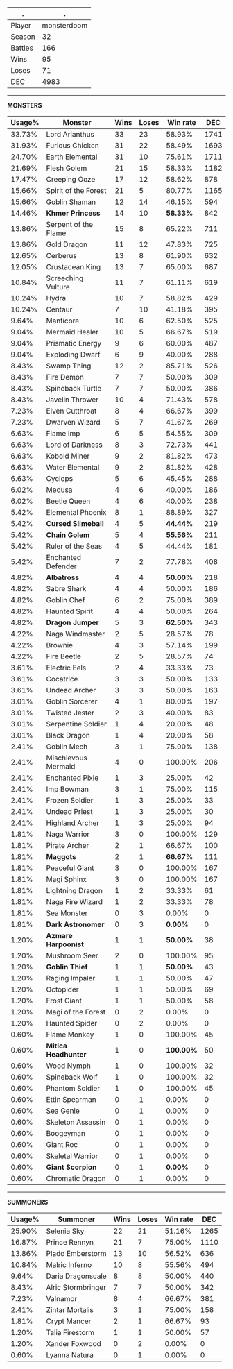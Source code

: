 .|.
|-|-
Player|monsterdoom
Season|32
Battles|166
Wins|95
Loses|71
DEC|4983

---
**MONSTERS**

Usage%|Monster|Wins|Loses|Win rate|DEC|
-|-|-|-|-|-|
33.73%|Lord Arianthus|33|23|58.93%|1741|
31.93%|Furious Chicken|31|22|58.49%|1693|
24.70%|Earth Elemental|31|10|75.61%|1711|
21.69%|Flesh Golem|21|15|58.33%|1182|
17.47%|Creeping Ooze|17|12|58.62%|878|
15.66%|Spirit of the Forest|21|5|80.77%|1165|
15.66%|Goblin Shaman|12|14|46.15%|594|
14.46%|**Khmer Princess**|14|10|**58.33%**|842|
13.86%|Serpent of the Flame|15|8|65.22%|711|
13.86%|Gold Dragon|11|12|47.83%|725|
12.65%|Cerberus|13|8|61.90%|632|
12.05%|Crustacean King|13|7|65.00%|687|
10.84%|Screeching Vulture|11|7|61.11%|619|
10.24%|Hydra|10|7|58.82%|429|
10.24%|Centaur|7|10|41.18%|395|
9.64%|Manticore|10|6|62.50%|525|
9.04%|Mermaid Healer|10|5|66.67%|519|
9.04%|Prismatic Energy|9|6|60.00%|487|
9.04%|Exploding Dwarf|6|9|40.00%|288|
8.43%|Swamp Thing|12|2|85.71%|526|
8.43%|Fire Demon|7|7|50.00%|309|
8.43%|Spineback Turtle|7|7|50.00%|386|
8.43%|Javelin Thrower|10|4|71.43%|578|
7.23%|Elven Cutthroat|8|4|66.67%|399|
7.23%|Dwarven Wizard|5|7|41.67%|269|
6.63%|Flame Imp|6|5|54.55%|309|
6.63%|Lord of Darkness|8|3|72.73%|441|
6.63%|Kobold Miner|9|2|81.82%|473|
6.63%|Water Elemental|9|2|81.82%|428|
6.63%|Cyclops|5|6|45.45%|288|
6.02%|Medusa|4|6|40.00%|186|
6.02%|Beetle Queen|4|6|40.00%|238|
5.42%|Elemental Phoenix|8|1|88.89%|327|
5.42%|**Cursed Slimeball**|4|5|**44.44%**|219|
5.42%|**Chain Golem**|5|4|**55.56%**|211|
5.42%|Ruler of the Seas|4|5|44.44%|181|
5.42%|Enchanted Defender|7|2|77.78%|408|
4.82%|**Albatross**|4|4|**50.00%**|218|
4.82%|Sabre Shark|4|4|50.00%|186|
4.82%|Goblin Chef|6|2|75.00%|389|
4.82%|Haunted Spirit|4|4|50.00%|264|
4.82%|**Dragon Jumper**|5|3|**62.50%**|343|
4.22%|Naga Windmaster|2|5|28.57%|78|
4.22%|Brownie|4|3|57.14%|199|
4.22%|Fire Beetle|2|5|28.57%|74|
3.61%|Electric Eels|2|4|33.33%|73|
3.61%|Cocatrice|3|3|50.00%|133|
3.61%|Undead Archer|3|3|50.00%|163|
3.01%|Goblin Sorcerer|4|1|80.00%|197|
3.01%|Twisted Jester|2|3|40.00%|83|
3.01%|Serpentine Soldier|1|4|20.00%|48|
3.01%|Black Dragon|1|4|20.00%|58|
2.41%|Goblin Mech|3|1|75.00%|138|
2.41%|Mischievous Mermaid|4|0|100.00%|206|
2.41%|Enchanted Pixie|1|3|25.00%|42|
2.41%|Imp Bowman|3|1|75.00%|115|
2.41%|Frozen Soldier|1|3|25.00%|33|
2.41%|Undead Priest|1|3|25.00%|30|
2.41%|Highland Archer|1|3|25.00%|94|
1.81%|Naga Warrior|3|0|100.00%|129|
1.81%|Pirate Archer|2|1|66.67%|100|
1.81%|**Maggots**|2|1|**66.67%**|111|
1.81%|Peaceful Giant|3|0|100.00%|167|
1.81%|Magi Sphinx|3|0|100.00%|167|
1.81%|Lightning Dragon|1|2|33.33%|61|
1.81%|Naga Fire Wizard|1|2|33.33%|78|
1.81%|Sea Monster|0|3|0.00%|0|
1.81%|**Dark Astronomer**|0|3|**0.00%**|0|
1.20%|**Azmare Harpoonist**|1|1|**50.00%**|38|
1.20%|Mushroom Seer|2|0|100.00%|95|
1.20%|**Goblin Thief**|1|1|**50.00%**|43|
1.20%|Raging Impaler|1|1|50.00%|47|
1.20%|Octopider|1|1|50.00%|69|
1.20%|Frost Giant|1|1|50.00%|58|
1.20%|Magi of the Forest|0|2|0.00%|0|
1.20%|Haunted Spider|0|2|0.00%|0|
0.60%|Flame Monkey|1|0|100.00%|45|
0.60%|**Mitica Headhunter**|1|0|**100.00%**|50|
0.60%|Wood Nymph|1|0|100.00%|32|
0.60%|Spineback Wolf|1|0|100.00%|32|
0.60%|Phantom Soldier|1|0|100.00%|45|
0.60%|Ettin Spearman|0|1|0.00%|0|
0.60%|Sea Genie|0|1|0.00%|0|
0.60%|Skeleton Assassin|0|1|0.00%|0|
0.60%|Boogeyman|0|1|0.00%|0|
0.60%|Giant Roc|0|1|0.00%|0|
0.60%|Skeletal Warrior|0|1|0.00%|0|
0.60%|**Giant Scorpion**|0|1|**0.00%**|0|
0.60%|Chromatic Dragon|0|1|0.00%|0|

---
**SUMMONERS**

Usage%|Summoner|Wins|Loses|Win rate|DEC|
-|-|-|-|-|-|
25.90%|Selenia Sky|22|21|51.16%|1265|
16.87%|Prince Rennyn|21|7|75.00%|1110|
13.86%|Plado Emberstorm|13|10|56.52%|636|
10.84%|Malric Inferno|10|8|55.56%|494|
9.64%|Daria Dragonscale|8|8|50.00%|440|
8.43%|Alric Stormbringer|7|7|50.00%|342|
7.23%|Valnamor|8|4|66.67%|381|
2.41%|Zintar Mortalis|3|1|75.00%|158|
1.81%|Crypt Mancer|2|1|66.67%|93|
1.20%|Talia Firestorm|1|1|50.00%|57|
1.20%|Xander Foxwood|0|2|0.00%|0|
0.60%|Lyanna Natura|0|1|0.00%|0|
